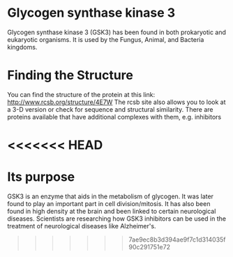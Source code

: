 # Glycogen synthase kinase 3

Glycogen synthase kinase 3 (GSK3) has been found in both prokaryotic and eukaryotic organisms. It is used by the Fungus, Animal, and Bacteria kingdoms.

# Finding the Structure
You can find the structure of the protein at this link: http://www.rcsb.org/structure/4E7W
The rcsb site also allows you to look at a 3-D version or check for sequence and structural similarity.
There are proteins available that have additional complexes with them, e.g. inhibitors

<<<<<<< HEAD
=======
# Its purpose
GSK3 is an enzyme that aids in the metabolism of glycogen. It was later found to play an important part in cell division/mitosis. 
It has also been found in high density at the brain and been linked to certain neurological diseases. Scientists are researching how GSK3 inhibitors can be used in the treatment of neurological diseases like Alzheimer's.
>>>>>>> 7ae9ec8b3d394ae9f7c1d314035f90c291751e72
